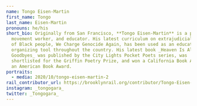 ```yaml
---
name: Tongo Eisen-Martin
first_name: Tongo
last_name: Eisen-Martin
pronouns: he/his
short_bio: Originally from San Francisco, **Tongo Eisen-Martin** is a poet,
  movement worker, and educator. His latest curriculum on extrajudicial killing
  of Black people, We Charge Genocide Again, has been used as an educational and
  organizing tool throughout the country. His latest book _Heaven Is All
  Goodbyes_ was published by the City Lights Pocket Poets series, was
  shortlisted for the Griffin Poetry Prize, and won a California Book Award and
  an American Book Award.
portraits:
  - media: 2020/10/tongo-eisen-martin-2
rail_contributor_url: https://brooklynrail.org/contributor/Tongo-Eisen-Martin
instagram: _tongogara_
twitter: _Tongogara_
---
```

